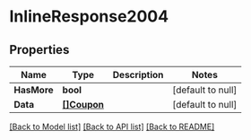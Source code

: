 # InlineResponse2004

## Properties
Name | Type | Description | Notes
------------ | ------------- | ------------- | -------------
**HasMore** | **bool** |  | [default to null]
**Data** | [**[]Coupon**](Coupon.md) |  | [default to null]

[[Back to Model list]](../README.md#documentation-for-models) [[Back to API list]](../README.md#documentation-for-api-endpoints) [[Back to README]](../README.md)


